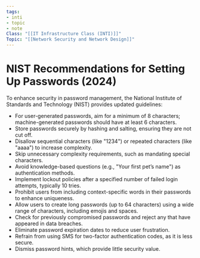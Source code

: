 ```yaml
---
tags:
- inti
- topic
- note
Class: "[[IT Infrastructure Class (INTI)]]"
Topic: "[[Network Security and Network Design]]"
---
```


# NIST Recommendations for Setting Up Passwords (2024)

To enhance security in password management, the National Institute of Standards and Technology (NIST) provides updated guidelines:

- For user-generated passwords, aim for a minimum of 8 characters; machine-generated passwords should have at least 6 characters.
- Store passwords securely by hashing and salting, ensuring they are not cut off.
- Disallow sequential characters (like "1234") or repeated characters (like "aaaa") to increase complexity.
- Skip unnecessary complexity requirements, such as mandating special characters.
- Avoid knowledge-based questions (e.g., "Your first pet’s name") as authentication methods.
- Implement lockout policies after a specified number of failed login attempts, typically 10 tries.
- Prohibit users from including context-specific words in their passwords to enhance uniqueness.
- Allow users to create long passwords (up to 64 characters) using a wide range of characters, including emojis and spaces.
- Check for previously compromised passwords and reject any that have appeared in data breaches.
- Eliminate password expiration dates to reduce user frustration.
- Refrain from using SMS for two-factor authentication codes, as it is less secure.
- Dismiss password hints, which provide little security value.